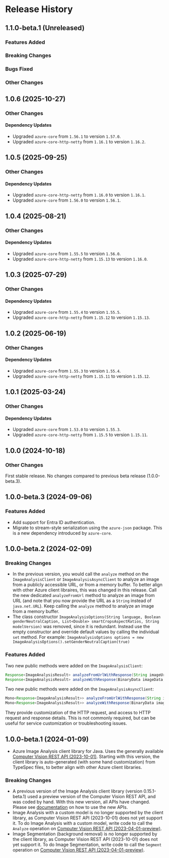 # Release History

## 1.1.0-beta.1 (Unreleased)

### Features Added

### Breaking Changes

### Bugs Fixed

### Other Changes

## 1.0.6 (2025-10-27)

### Other Changes

#### Dependency Updates

- Upgraded `azure-core` from `1.56.1` to version `1.57.0`.
- Upgraded `azure-core-http-netty` from `1.16.1` to version `1.16.2`.

## 1.0.5 (2025-09-25)

### Other Changes

#### Dependency Updates

- Upgraded `azure-core-http-netty` from `1.16.0` to version `1.16.1`.
- Upgraded `azure-core` from `1.56.0` to version `1.56.1`.

## 1.0.4 (2025-08-21)

### Other Changes

#### Dependency Updates

- Upgraded `azure-core` from `1.55.5` to version `1.56.0`.
- Upgraded `azure-core-http-netty` from `1.15.13` to version `1.16.0`.

## 1.0.3 (2025-07-29)

### Other Changes

#### Dependency Updates

- Upgraded `azure-core` from `1.55.4` to version `1.55.5`.
- Upgraded `azure-core-http-netty` from `1.15.12` to version `1.15.13`.

## 1.0.2 (2025-06-19)

### Other Changes

#### Dependency Updates

- Upgraded `azure-core` from `1.55.3` to version `1.55.4`.
- Upgraded `azure-core-http-netty` from `1.15.11` to version `1.15.12`.

## 1.0.1 (2025-03-24)

### Other Changes

#### Dependency Updates

- Upgraded `azure-core` from `1.53.0` to version `1.55.3`.
- Upgraded `azure-core-http-netty` from `1.15.5` to version `1.15.11`.

## 1.0.0 (2024-10-18)

### Other Changes

First stable release. No changes compared to previous beta release (1.0.0-beta.3).

## 1.0.0-beta.3 (2024-09-06)

### Features Added

* Add support for Entra ID authentication.
* Migrate to stream-style serialization using the `azure-json` package. This is a new dependency introduced by `azure-core`.

## 1.0.0-beta.2 (2024-02-09)

### Breaking Changes

- In the previous version, you would call the `analyze` method on the `ImageAnalysisClient` or `ImageAnalysisAsyncClient` to analyze an image from a publicly accessible URL, or from a memory buffer. To better align with other Azure client libraires, this was changed in this release. Call the new dedicated `analyzeFromUrl` method to analyze an image from URL (and note that you now provide the URL as a `String` instead of `java.net.URL`). Keep calling the `analyze` method to analyze an image from a memory buffer.
- The class constructor `ImageAnalysisOptions(String language, Boolean genderNeutralCaption, List<Double> smartCropsAspectRatios, String modelVersion)` was removed, since it is redundant. Instead use the empty constructor and override default values by calling the individual `set` method. For example: `ImageAnalysisOptions options = new ImageAnalysisOptions().setGenderNeutralCaption(true)`

### Features Added

Two new public methods were added on the `ImageAnalysisClient`:

```java
Response<ImageAnalysisResult> analyzeFromUrlWithResponse(String imageUrl, List<VisualFeatures> visualFeatures, ImageAnalysisOptions imageAnalysisOptions, RequestOptions requestOptions)
Response<ImageAnalysisResult> analyzeWithResponse(BinaryData imageData, List<VisualFeatures> visualFeatures, ImageAnalysisOptions imageAnalysisOptions, RequestOptions requestOptions)
```

Two new public methods were added on the `ImageAnalysisAsyncClient`:

```java
Mono<Response<ImageAnalysisResult>> analyzeFromUrlWithResponse(String imageUrl, List<VisualFeatures> visualFeatures, ImageAnalysisOptions imageAnalysisOptions, RequestOptions requestOptions)
Mono<Response<ImageAnalysisResult>> analyzeWithResponse(BinaryData imageData, List<VisualFeatures> visualFeatures, ImageAnalysisOptions imageAnalysisOptions, RequestOptions requestOptions)
```

They provide customization of the HTTP request, and access to HTTP request and response details.
This is not commonly required, but can be useful for service customization or troubleshooting issues.

## 1.0.0-beta.1 (2024-01-09)

- Azure Image Analysis client library for Java. Uses the generally available [Computer Vision REST API (2023-10-01)](https://eastus.dev.cognitive.microsoft.com/docs/services/Cognitive_Services_Unified_Vision_API_2023-10-01). Starting with this version, the client library is auto-generated (with some hand customization) from TypeSpec files, to better align with other Azure client libraries.

### Breaking Changes

- A previous version of the Image Analysis client library (version 0.15.1-beta.1) used a preview version of the Computer Vision REST API, and was coded by hand. With this new version, all APIs have changed. Please see [documentation](https://github.com/Azure/azure-sdk-for-java/tree/main/sdk/vision/azure-ai-vision-imageanalysis) on how to use the new APIs.
- Image Analysis with a custom model is no longer supported by the client library, as Computer Vision REST API (2023-10-01) does not yet support it. To do Image Analysis with a custom model, write code to call the `Analyze` operation on [Computer Vision REST API (2023-04-01-preview)](https://eastus.dev.cognitive.microsoft.com/docs/services/unified-vision-apis-public-preview-2023-04-01-preview/operations/61d65934cd35050c20f73ab6).
- Image Segmentation (background removal) is no longer supported by the client library, as Computer Vision REST API (2023-10-01) does not yet support it. To do Image Segmentation, write code to call the `Segment` operation on [Computer Vision REST API (2023-04-01-preview)](https://eastus.dev.cognitive.microsoft.com/docs/services/unified-vision-apis-public-preview-2023-04-01-preview/operations/63e6b6d9217d201194bbecbd).

